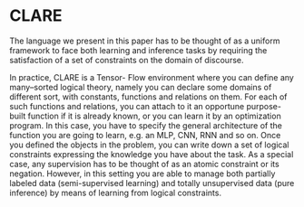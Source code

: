 # CLARE


The language we present in this paper has to be thought of as a uniform framework to face both learning and inference tasks by requiring the satisfaction of a set of constraints on the domain of discourse. 

In practice, CLARE is a Tensor- Flow environment where you can define any many–sorted logical theory, namely you can declare some domains of different sort, with constants, functions and relations on them. For each of such functions and relations, you can attach to it an opportune purpose-built function if it is already known, or you can learn it by an optimization program. In this case, you have to specify the general architecture of the function you are going to learn, e.g. an MLP, CNN, RNN and so on. Once you defined the objects in the problem, you can write down a set of logical constraints expressing the knowledge you have about the task. As a special case, any supervision has to be thought of as an atomic constraint or its negation. However, in this setting you are able to manage both partially labeled data (semi-supervised learning) and totally unsupervised data (pure inference) by means of learning from logical constraints.
